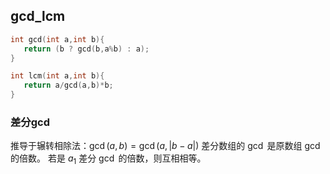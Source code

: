 ## gcd_lcm
```cpp
int gcd(int a,int b){
   return (b ? gcd(b,a%b) : a);
}

int lcm(int a,int b){
   return a/gcd(a,b)*b;
}
```

### 差分gcd
推导于辗转相除法：$\gcd(a,b) = \gcd(a,|b-a|)$
差分数组的 $\gcd$ 是原数组 $\gcd$ 的倍数。
若是 $a_1$ 差分 $\gcd$ 的倍数，则互相相等。
